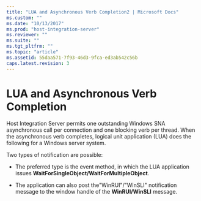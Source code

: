 ```yaml
---
title: "LUA and Asynchronous Verb Completion2 | Microsoft Docs"
ms.custom: ""
ms.date: "10/13/2017"
ms.prod: "host-integration-server"
ms.reviewer: ""
ms.suite: ""
ms.tgt_pltfrm: ""
ms.topic: "article"
ms.assetid: 55daa571-7f93-46d3-9fca-ed3ab542c56b
caps.latest.revision: 3
---
```

# LUA and Asynchronous Verb Completion
Host Integration Server permits one outstanding Windows SNA asynchronous call per connection and one blocking verb per thread. When the asynchronous verb completes, logical unit application (LUA) does the following for a Windows server system.  
  
 Two types of notification are possible:  
  
-   The preferred type is the event method, in which the LUA application issues **WaitForSingleObject/WaitForMultipleObject**.  
  
-   The application can also post the"WinRUI"/"WinSLI" notification message to the window handle of the **WinRUI/WinSLI** message.